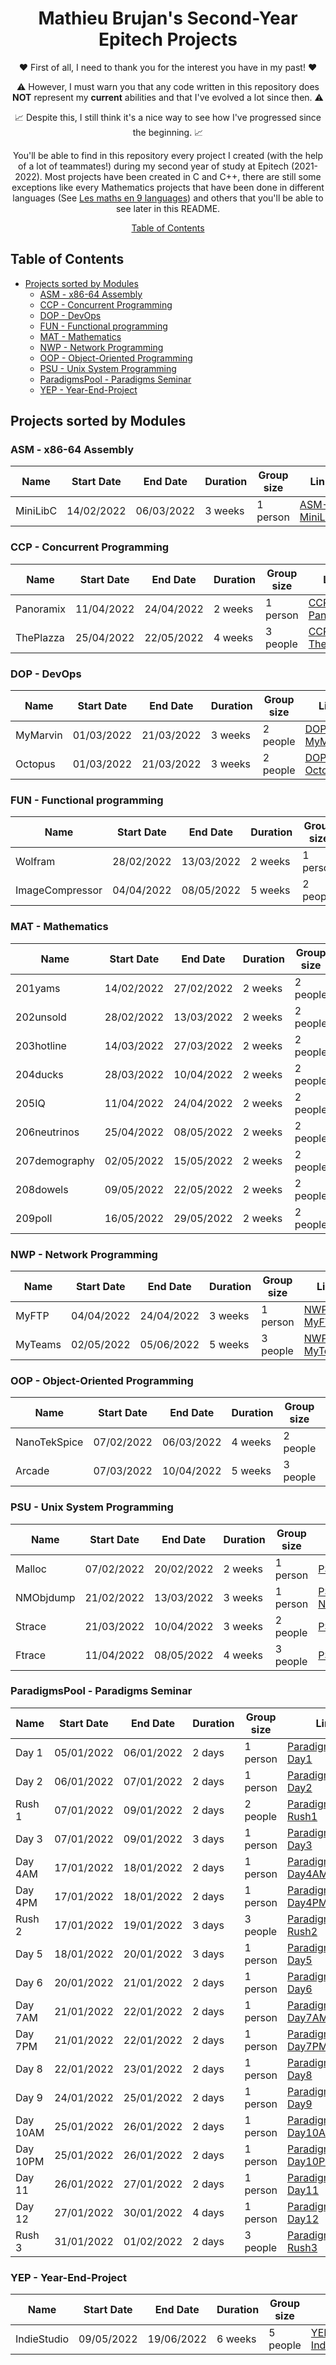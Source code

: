 
<div align=center>

# Mathieu Brujan's Second-Year Epitech Projects

❤️ First of all, I need to thank you for the interest you have in my past! ❤️

⚠️ However, I must warn you that any code written in this repository does **NOT** represent my **current** abilities and that I've evolved a lot since then. ⚠️

📈 Despite this, I still think it's a nice way to see how I've progressed since the beginning. 📈

You'll be able to find in this repository every project I created (with the help of a lot of teammates!) during my second year of study at Epitech (2021-2022). Most projects have been created in C and C++, there are still some exceptions like every Mathematics projects that have been done in different languages (See [Les maths en 9 languages](https://github.com/Tomeiru/les-maths-en-9-languages)) and others that you'll be able to see later in this README.

[Table of Contents](#table-of-contents)

</div>

## Table of Contents

- [Projects sorted by Modules](#projects-sorted-by-modules)
    - [ASM - x86-64 Assembly](#asm---x86-64-assembly)
    - [CCP - Concurrent Programming](#ccp---concurrent-programming)
    - [DOP - DevOps](#dop---devops)
    - [FUN - Functional programming](#fun---functional-programming)
    - [MAT - Mathematics](#mat---mathematics)
    - [NWP - Network Programming](#nwp---network-programming)
    - [OOP - Object-Oriented Programming](#oop---object-oriented-programming)
    - [PSU - Unix System Programming](#psu---unix-system-programming)
    - [ParadigmsPool - Paradigms Seminar](#paradigmspool---paradigms-seminar)
    - [YEP - Year-End-Project](#yep---year-end-project)

## Projects sorted by Modules
### ASM - x86-64 Assembly

| Name     | Start Date | End Date   | Duration | Group size | Link           |
|----------|------------|------------|----------|------------|----------------|
| MiniLibC | 14/02/2022 | 06/03/2022 | 3 weeks  | 1 person   | [ASM-MiniLibC] |

[ASM-MiniLibC]: https://github.com/Tomeiru/second-year-epitech-projects/tree/ASM-MiniLibC

### CCP - Concurrent Programming

| Name      | Start Date | End Date   | Duration | Group size | Link            |
|-----------|------------|------------|----------|------------|-----------------|
| Panoramix | 11/04/2022 | 24/04/2022 | 2 weeks  | 1 person   | [CCP-Panoramix] |
| ThePlazza | 25/04/2022 | 22/05/2022 | 4 weeks  | 3 people   | [CCP-ThePlazza] |

[CCP-Panoramix]: https://github.com/Tomeiru/second-year-epitech-projects/tree/CCP-Panoramix
[CCP-ThePlazza]: https://github.com/Tomeiru/second-year-epitech-projects/tree/CCP-ThePlazza

### DOP - DevOps

| Name     | Start Date | End Date   | Duration | Group size | Link           |
|----------|------------|------------|----------|------------|----------------|
| MyMarvin | 01/03/2022 | 21/03/2022 | 3 weeks  | 2 people   | [DOP-MyMarvin] |
| Octopus  | 01/03/2022 | 21/03/2022 | 3 weeks  | 2 people   | [DOP-Octopus]  |

[DOP-MyMarvin]: https://github.com/Tomeiru/second-year-epitech-projects/tree/DOP-MyMarvin
[DOP-Octopus]: https://github.com/Tomeiru/second-year-epitech-projects/tree/DOP-Octopus

### FUN - Functional programming

| Name            | Start Date | End Date   | Duration | Group size | Link                  |
|-----------------|------------|------------|----------|------------|-----------------------|
| Wolfram         | 28/02/2022 | 13/03/2022 | 2 weeks  | 1 person   | [FUN-Wolfram]         |
| ImageCompressor | 04/04/2022 | 08/05/2022 | 5 weeks  | 2 people   | [FUN-ImageCompressor] |

[FUN-Wolfram]: https://github.com/Tomeiru/second-year-epitech-projects/tree/FUN-Wolfram
[FUN-ImageCompressor]: https://github.com/Tomeiru/second-year-epitech-projects/tree/FUN-ImageCompressor

### MAT - Mathematics

| Name          | Start Date | End Date   | Duration | Group size | Link                |
|---------------|------------|------------|----------|------------|---------------------|
| 201yams       | 14/02/2022 | 27/02/2022 | 2 weeks  | 2 people   | [MAT-201yams]       |
| 202unsold     | 28/02/2022 | 13/03/2022 | 2 weeks  | 2 people   | [MAT-202unsold]     |
| 203hotline    | 14/03/2022 | 27/03/2022 | 2 weeks  | 2 people   | [MAT-203hotline]    |
| 204ducks      | 28/03/2022 | 10/04/2022 | 2 weeks  | 2 people   | [MAT-204ducks]      |
| 205IQ         | 11/04/2022 | 24/04/2022 | 2 weeks  | 2 people   | [MAT-205IQ]         |
| 206neutrinos  | 25/04/2022 | 08/05/2022 | 2 weeks  | 2 people   | [MAT-206neutrinos]  |
| 207demography | 02/05/2022 | 15/05/2022 | 2 weeks  | 2 people   | [MAT-207demography] |
| 208dowels     | 09/05/2022 | 22/05/2022 | 2 weeks  | 2 people   | [MAT-208dowels]     |
| 209poll       | 16/05/2022 | 29/05/2022 | 2 weeks  | 2 people   | [MAT-209poll]       |

[MAT-201yams]: https://github.com/Tomeiru/second-year-epitech-projects/tree/MAT-201yams
[MAT-202unsold]: https://github.com/Tomeiru/second-year-epitech-projects/tree/MAT-202unsold
[MAT-203hotline]: https://github.com/Tomeiru/second-year-epitech-projects/tree/MAT-203hotline
[MAT-204ducks]: https://github.com/Tomeiru/second-year-epitech-projects/tree/MAT-204ducks
[MAT-205IQ]: https://github.com/Tomeiru/second-year-epitech-projects/tree/MAT-205IQ
[MAT-206neutrinos]: https://github.com/Tomeiru/second-year-epitech-projects/tree/MAT-206neutrinos
[MAT-207demography]: https://github.com/Tomeiru/second-year-epitech-projects/tree/MAT-207demography
[MAT-208dowels]: https://github.com/Tomeiru/second-year-epitech-projects/tree/MAT-208dowels
[MAT-209poll]: https://github.com/Tomeiru/second-year-epitech-projects/tree/MAT-209poll

### NWP - Network Programming

| Name    | Start Date | End Date   | Duration | Group size | Link          |
|---------|------------|------------|----------|------------|---------------|
| MyFTP   | 04/04/2022 | 24/04/2022 | 3 weeks  | 1 person   | [NWP-MyFTP]   |
| MyTeams | 02/05/2022 | 05/06/2022 | 5 weeks  | 3 people   | [NWP-MyTeams] |

[NWP-MyFTP]: https://github.com/Tomeiru/second-year-epitech-projects/tree/NWP-MyFTP
[NWP-MyTeams]: https://github.com/Tomeiru/second-year-epitech-projects/tree/NWP-MyTeams

### OOP - Object-Oriented Programming

| Name         | Start Date | End Date   | Duration | Group size | Link               |
|--------------|------------|------------|----------|------------|--------------------|
| NanoTekSpice | 07/02/2022 | 06/03/2022 | 4 weeks  | 2 people   | [OOP-NanoTekSpice] |
| Arcade       | 07/03/2022 | 10/04/2022 | 5 weeks  | 3 people   | [OOP-Arcade]       |

[OOP-NanoTekSpice]: https://github.com/Tomeiru/second-year-epitech-projects/tree/OOP-NanoTekSpice
[OOP-Arcade]: https://github.com/Tomeiru/second-year-epitech-projects/tree/OOP-Arcade

### PSU - Unix System Programming

| Name      | Start Date | End Date   | Duration | Group size | Link            |
|-----------|------------|------------|----------|------------|-----------------|
| Malloc    | 07/02/2022 | 20/02/2022 | 2 weeks  | 1 person   | [PSU-Malloc]    |
| NMObjdump | 21/02/2022 | 13/03/2022 | 3 weeks  | 1 person   | [PSU-NMObjdump] |
| Strace    | 21/03/2022 | 10/04/2022 | 3 weeks  | 2 people   | [PSU-Strace]    |
| Ftrace    | 11/04/2022 | 08/05/2022 | 4 weeks  | 3 people   | [PSU-Ftrace]    |

[PSU-Malloc]: https://github.com/Tomeiru/second-year-epitech-projects/tree/PSU-Malloc
[PSU-NMObjdump]: https://github.com/Tomeiru/second-year-epitech-projects/tree/PSU-NMObjdump
[PSU-Strace]: https://github.com/Tomeiru/second-year-epitech-projects/tree/PSU-Strace
[PSU-Ftrace]: https://github.com/Tomeiru/second-year-epitech-projects/tree/PSU-Ftrace

### ParadigmsPool - Paradigms Seminar

| Name     | Start Date | End Date   | Duration | Group size | Link                    |
|----------|------------|------------|----------|------------|-------------------------|
| Day 1    | 05/01/2022 | 06/01/2022 | 2 days   | 1 person   | [ParadigmsPool-Day1]    |
| Day 2    | 06/01/2022 | 07/01/2022 | 2 days   | 1 person   | [ParadigmsPool-Day2]    |
| Rush 1   | 07/01/2022 | 09/01/2022 | 2 days   | 2 people   | [ParadigmsPool-Rush1]   |
| Day 3    | 07/01/2022 | 09/01/2022 | 3 days   | 1 person   | [ParadigmsPool-Day3]    |
| Day 4AM  | 17/01/2022 | 18/01/2022 | 2 days   | 1 person   | [ParadigmsPool-Day4AM]  |
| Day 4PM  | 17/01/2022 | 18/01/2022 | 2 days   | 1 person   | [ParadigmsPool-Day4PM]  |
| Rush 2   | 17/01/2022 | 19/01/2022 | 3 days   | 3 people   | [ParadigmsPool-Rush2]   |
| Day 5    | 18/01/2022 | 20/01/2022 | 3 days   | 1 person   | [ParadigmsPool-Day5]    |
| Day 6    | 20/01/2022 | 21/01/2022 | 2 days   | 1 person   | [ParadigmsPool-Day6]    |
| Day 7AM  | 21/01/2022 | 22/01/2022 | 2 days   | 1 person   | [ParadigmsPool-Day7AM]  |
| Day 7PM  | 21/01/2022 | 22/01/2022 | 2 days   | 1 person   | [ParadigmsPool-Day7PM]  |
| Day 8    | 22/01/2022 | 23/01/2022 | 2 days   | 1 person   | [ParadigmsPool-Day8]    |
| Day 9    | 24/01/2022 | 25/01/2022 | 2 days   | 1 person   | [ParadigmsPool-Day9]    |
| Day 10AM | 25/01/2022 | 26/01/2022 | 2 days   | 1 person   | [ParadigmsPool-Day10AM] |
| Day 10PM | 25/01/2022 | 26/01/2022 | 2 days   | 1 person   | [ParadigmsPool-Day10PM] |
| Day 11   | 26/01/2022 | 27/01/2022 | 2 days   | 1 person   | [ParadigmsPool-Day11]   |
| Day 12   | 27/01/2022 | 30/01/2022 | 4 days   | 1 person   | [ParadigmsPool-Day12]   |
| Rush 3   | 31/01/2022 | 01/02/2022 | 2 days   | 3 people   | [ParadigmsPool-Rush3]   |

[ParadigmsPool-Day1]: https://github.com/Tomeiru/second-year-epitech-projects/tree/ParadigmsPool-Day1
[ParadigmsPool-Day2]: https://github.com/Tomeiru/second-year-epitech-projects/tree/ParadigmsPool-Day2
[ParadigmsPool-Rush1]: https://github.com/Tomeiru/second-year-epitech-projects/tree/ParadigmsPool-Rush1
[ParadigmsPool-Day3]: https://github.com/Tomeiru/second-year-epitech-projects/tree/ParadigmsPool-Day3
[ParadigmsPool-Day4AM]: https://github.com/Tomeiru/second-year-epitech-projects/tree/ParadigmsPool-Day4AM
[ParadigmsPool-Day4PM]: https://github.com/Tomeiru/second-year-epitech-projects/tree/ParadigmsPool-Day4PM
[ParadigmsPool-Rush2]: https://github.com/Tomeiru/second-year-epitech-projects/tree/ParadigmsPool-Rush2
[ParadigmsPool-Day5]: https://github.com/Tomeiru/second-year-epitech-projects/tree/ParadigmsPool-Day5
[ParadigmsPool-Day6]: https://github.com/Tomeiru/second-year-epitech-projects/tree/ParadigmsPool-Day6
[ParadigmsPool-Day7AM]: https://github.com/Tomeiru/second-year-epitech-projects/tree/ParadigmsPool-Day7AM
[ParadigmsPool-Day7PM]: https://github.com/Tomeiru/second-year-epitech-projects/tree/ParadigmsPool-Day7PM
[ParadigmsPool-Day8]: https://github.com/Tomeiru/second-year-epitech-projects/tree/ParadigmsPool-Day8
[ParadigmsPool-Day9]: https://github.com/Tomeiru/second-year-epitech-projects/tree/ParadigmsPool-Day9
[ParadigmsPool-Day10AM]: https://github.com/Tomeiru/second-year-epitech-projects/tree/ParadigmsPool-Day10AM
[ParadigmsPool-Day10PM]: https://github.com/Tomeiru/second-year-epitech-projects/tree/ParadigmsPool-Day10PM
[ParadigmsPool-Day11]: https://github.com/Tomeiru/second-year-epitech-projects/tree/ParadigmsPool-Day11
[ParadigmsPool-Day12]: https://github.com/Tomeiru/second-year-epitech-projects/tree/ParadigmsPool-Day12
[ParadigmsPool-Rush3]: https://github.com/Tomeiru/second-year-epitech-projects/tree/ParadigmsPool-Rush3


### YEP - Year-End-Project

| Name        | Start Date | End Date   | Duration | Group size | Link              |
|-------------|------------|------------|----------|------------|-------------------|
| IndieStudio | 09/05/2022 | 19/06/2022 | 6 weeks  | 5 people   | [YEP-IndieStudio] |

[YEP-IndieStudio]: https://github.com/Tomeiru/second-year-epitech-projects/tree/YEP-IndieStudio

